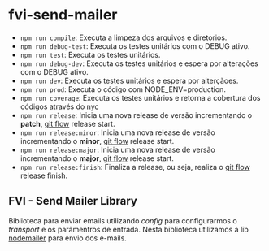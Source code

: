 # fvi-send-mailer

-   `npm run compile`: Executa a limpeza dos arquivos e diretorios.
-   `npm run debug-test`: Executa os testes unitários com o DEBUG ativo.
-   `npm run test`: Executa os testes unitários.
-   `npm run debug-dev`: Executa os testes unitários e espera por alterações com o DEBUG ativo.
-   `npm run dev`: Executa os testes unitários e espera por alterçãoes.
-   `npm run prod`: Executa o código com NODE_ENV=production.
-   `npm run coverage`: Executa os testes unitários e retorna a cobertura dos códigos através do [nyc](https://github.com/istanbuljs/nyc/)
-   `npm run release`: Inicia uma nova release de versão incrementando o **patch**, [git flow](https://github.com/nvie/gitflow/) release start.
-   `npm run release:minor`: Inicia uma nova release de versão incrementando o **minor**, [git flow](https://github.com/nvie/gitflow/) release start.
-   `npm run release:major`: Inicia uma nova release de versão incrementando o **major**, [git flow](https://github.com/nvie/gitflow/) release start.
-   `npm run release:finish`: Finaliza a release, ou seja, realiza o [git flow](https://github.com/nvie/gitflow/) release finish.

## FVI - Send Mailer Library

Biblioteca para enviar emails utilizando *config* para configurarmos o *transport* e os parâmentros de entrada. Nesta biblioteca utilizamos a lib [nodemailer](https://nodemailer.com/about/) para envio dos e-mails.